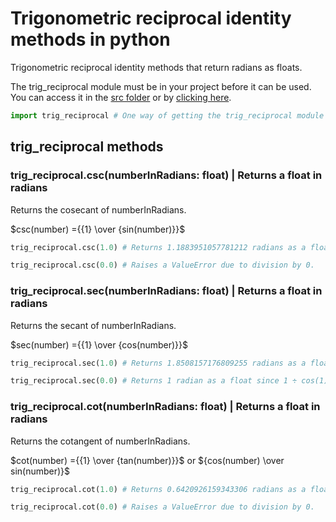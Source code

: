 # Trigonometric reciprocal identity methods in python

Trigonometric reciprocal identity methods that return radians as floats.

The trig_reciprocal module must be in your project before it can be used. You can access it in the [src folder](src) or by [clicking here](src/trig_reciprocal.py).

```Python
import trig_reciprocal # One way of getting the trig_reciprocal module once it is inside your project.
```

## trig_reciprocal methods

### trig_reciprocal.csc(numberInRadians: float) | Returns a float in radians

Returns the cosecant of numberInRadians.

$csc(number) ={{1} \over {sin(number)}}$

```Python
trig_reciprocal.csc(1.0) # Returns 1.1883951057781212 radians as a float.
```

```Python
trig_reciprocal.csc(0.0) # Raises a ValueError due to division by 0.
```

### trig_reciprocal.sec(numberInRadians: float) | Returns a float in radians

Returns the secant of numberInRadians.

$sec(number) ={{1} \over {cos(number)}}$

```Python
trig_reciprocal.sec(1.0) # Returns 1.8508157176809255 radians as a float.
```

```Python
trig_reciprocal.sec(0.0) # Returns 1 radian as a float since 1 ÷ cos(1) is 1 ÷ 1, which is 1.
```

### trig_reciprocal.cot(numberInRadians: float) | Returns a float in radians

Returns the cotangent of numberInRadians.

$cot(number) ={{1} \over {tan(number)}}$ or ${cos(number) \over sin(number)}$

```Python
trig_reciprocal.cot(1.0) # Returns 0.6420926159343306 radians as a float.
```

```Python
trig_reciprocal.cot(0.0) # Raises a ValueError due to division by 0.
```
